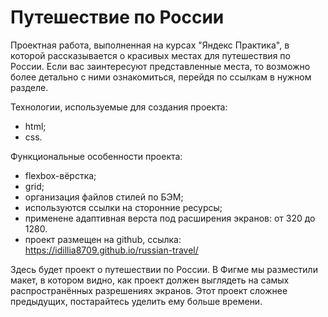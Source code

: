 # Путешествие по России
Проектная работа, выполненная на курсах "Яндекс Практика", в которой рассказывается о красивых местах для путешествия по России.
Если вас заинтересуют представленные места, то возможно более детально с ними ознакомиться, перейдя по ссылкам  в нужном разделе.

Технологии, используемые для создания проекта:

- html;
- css.

Функциональные особенности проекта:

- flexbox-вёрстка;
- grid;
- организация файлов стилей по БЭМ;
- используются ссылки на сторонние ресурсы;
- применене адаптивная верста под расширения экранов: от 320 до 1280.
- проект размещен на github, ссылка: https://idillia8709.github.io/russian-travel/

Здесь будет проект о путешествии по России.
В Фигме мы разместили макет, в котором видно, как проект должен выглядеть на самых распространённых разрешениях экранов.
Этот проект сложнее предыдущих, постарайтесь уделить ему больше времени.
